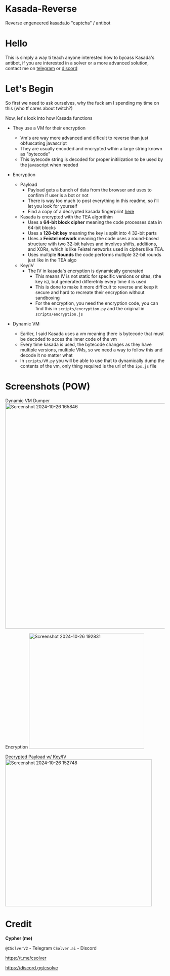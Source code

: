 # Kasada-Reverse
Reverse engeneered kasada.io "captcha" / antibot

# Hello

This is simply a way ti teach anyone interested how to byoass Kasada's antibot, if you are interested in a solver or a more advanced solution, contact me on [telegram](https://t.me/CSolverV2) or [discord](https://discord.gg/cypa)

# Let's Begin
So first we need to ask ourselves, why the fuck am I spending my time on this (who tf cares about twitch?)

Now, let's look into how Kasada functions

- They use a VM for their encryption
  - Vm's are way more advanced and dificult to reverse than just obfuscating javascript
  - They are usually encoded and encrypted wthin a large string known as "bytecode"
  - This bytecode string is decoded for proper initilization to be used by the javascript when needed
- Encryption
  - Payload
    - Payload gets a bunch of data from the browser and uses to confirm if user is a bot or not
    - There is way too much to post everything in this readme, so i'll let you look for yourself
    - Find a copy of a decrypted kasada fingerprint [here](https://github.com/CSolverV2/Kasada-Reverse/blob/main/scripts/payload.json)
  - Kasada is encrypted with the TEA algorithim
    - Uses a **64-bit block cipher** meaning the code processes data in 64-bit blocks
    - Uses a **128-bit key** meaning the key is split into 4 32-bit parts
    - Uses a **Feistel network** meaning the code uses a round-based structure with two 32-bit halves and involves shifts, additions, and XORs, which is like Feistel networks used in ciphers like TEA.
    - Uses multiple **Rounds** the code performs mutliple 32-bit rounds just like in the TEA algo
  - Key/IV
    - The IV in kasada's encryption is dynamically generated
      - This means IV is not static for specific versions or sites, (the key is), but generated differetnly every time it is used
      - This is done to make it more difficult to reverse and keep it secure and hard to recreate their encryption without sandboxing
      - For the encryption, you need the encryption code, you can find this in `scripts/encryption.py` and the original in `scripts/encryption.js`
     
- Dynamic VM
  - Eariler, I said Kasada uses a vm meaning there is bytecode that must be decoded to acces the inner code of the vm
  - Every time kasada is used, the bytecode changes as they have multiple versions, multiple VMs, so we need a way to follow this and decode it no matter what
  - In `scripts/VM.py` you will be able to use that to dynamically dump the contents of the vm, only thing required is the url of the `ips.js` file

# Screenshots (POW)

Dynamic VM Dumper
<img width="710" alt="Screenshot 2024-10-26 165846" src="https://github.com/user-attachments/assets/611e2844-d958-4ff4-80b5-223ae3320e7e">

Encryption 
<img width="364" alt="Screenshot 2024-10-26 192831" src="https://github.com/user-attachments/assets/3a715604-0fa4-4d83-939b-66b1737d85fb">

Decrypted Payload w/ Key/IV
<img width="463" alt="Screenshot 2024-10-26 152748" src="https://github.com/user-attachments/assets/8bc8e40c-c9d5-40ff-8393-be619216b0ce">

# Credit

**Cypher (me)**

`@CSolverV2` - Telegram
`CSolver.ai` - Discord

https://t.me/csolver

https://discord.gg/csolve
